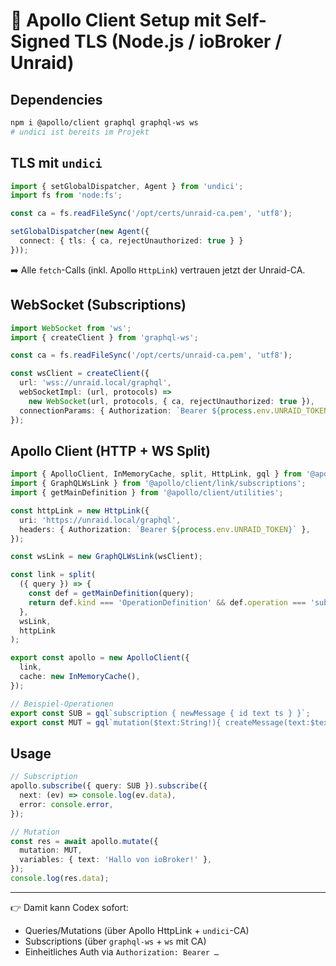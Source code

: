 # 📘 Apollo Client Setup mit Self-Signed TLS (Node.js / ioBroker / Unraid)

## Dependencies
```bash
npm i @apollo/client graphql graphql-ws ws
# undici ist bereits im Projekt
```

## TLS mit `undici`
```ts
import { setGlobalDispatcher, Agent } from 'undici';
import fs from 'node:fs';

const ca = fs.readFileSync('/opt/certs/unraid-ca.pem', 'utf8');

setGlobalDispatcher(new Agent({
  connect: { tls: { ca, rejectUnauthorized: true } }
}));
```
➡️ Alle `fetch`-Calls (inkl. Apollo `HttpLink`) vertrauen jetzt der Unraid-CA.

## WebSocket (Subscriptions)
```ts
import WebSocket from 'ws';
import { createClient } from 'graphql-ws';

const ca = fs.readFileSync('/opt/certs/unraid-ca.pem', 'utf8');

const wsClient = createClient({
  url: 'wss://unraid.local/graphql',
  webSocketImpl: (url, protocols) =>
    new WebSocket(url, protocols, { ca, rejectUnauthorized: true }),
  connectionParams: { Authorization: `Bearer ${process.env.UNRAID_TOKEN}` },
});
```

## Apollo Client (HTTP + WS Split)
```ts
import { ApolloClient, InMemoryCache, split, HttpLink, gql } from '@apollo/client/core';
import { GraphQLWsLink } from '@apollo/client/link/subscriptions';
import { getMainDefinition } from '@apollo/client/utilities';

const httpLink = new HttpLink({
  uri: 'https://unraid.local/graphql',
  headers: { Authorization: `Bearer ${process.env.UNRAID_TOKEN}` },
});

const wsLink = new GraphQLWsLink(wsClient);

const link = split(
  ({ query }) => {
    const def = getMainDefinition(query);
    return def.kind === 'OperationDefinition' && def.operation === 'subscription';
  },
  wsLink,
  httpLink
);

export const apollo = new ApolloClient({
  link,
  cache: new InMemoryCache(),
});

// Beispiel-Operationen
export const SUB = gql`subscription { newMessage { id text ts } }`;
export const MUT = gql`mutation($text:String!){ createMessage(text:$text){ id text ts } }`;
```

## Usage
```ts
// Subscription
apollo.subscribe({ query: SUB }).subscribe({
  next: (ev) => console.log(ev.data),
  error: console.error,
});

// Mutation
const res = await apollo.mutate({
  mutation: MUT,
  variables: { text: 'Hallo von ioBroker!' },
});
console.log(res.data);
```

---

👉 Damit kann Codex sofort:
- Queries/Mutations (über Apollo HttpLink + `undici`-CA)
- Subscriptions (über `graphql-ws` + `ws` mit CA)
- Einheitliches Auth via `Authorization: Bearer …`
